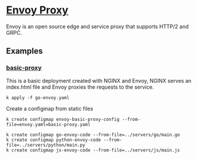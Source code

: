 # [Envoy Proxy](https://envoyproxy.io)

Envoy is an open source edge and service proxy that supports HTTP/2 and GRPC.

## Examples

### [basic-proxy](./basic-proxy.yaml)
This is a basic deployment created with NGINX and Envoy, NGINX serves an index.html file and Envoy proxies the requests to the service.

```
k apply -f go-envoy.yaml
```


Create a configmap from static files

```
k create configmap envoy-basic-proxy-config --from-file=envoy.yaml=basic-proxy.yaml
```

```
k create configmap go-envoy-code --from-file=../servers/go/main.go
k create configmap python-envoy-code --from-file=../servers/python/main.py
k create configmap js-envoy-code --from-file=../servers/js/main.js
```

```
